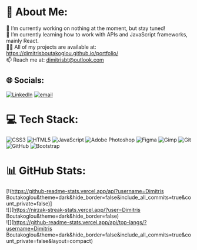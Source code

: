# 💫 About Me:
🔭 I’m currently working on nothing at the moment, but stay tuned!<br>🌱 I’m currently learning how to work with APIs and JavaScript frameworks, mainly React.<br>👨‍💻 All of my projects are available at: https://dimitrisboutakoglou.github.io/portfolio/<br>📫 Reach me at: dimitrisbt@outlook.com


## 🌐 Socials:
[![LinkedIn](https://img.shields.io/badge/LinkedIn-%230077B5.svg?logo=linkedin&logoColor=white)](https://www.linkedin.com/in/dimitris-boutakoglou-6b1828329/) [![email](https://img.shields.io/badge/Email-D14836?logo=gmail&logoColor=white)](mailto:dimitrisbt@outlook.com) 

# 💻 Tech Stack:
![CSS3](https://img.shields.io/badge/css3-%231572B6.svg?style=for-the-badge&logo=css3&logoColor=white) ![HTML5](https://img.shields.io/badge/html5-%23E34F26.svg?style=for-the-badge&logo=html5&logoColor=white) ![JavaScript](https://img.shields.io/badge/javascript-%23323330.svg?style=for-the-badge&logo=javascript&logoColor=%23F7DF1E) ![Adobe Photoshop](https://img.shields.io/badge/adobe%20photoshop-%2331A8FF.svg?style=for-the-badge&logo=adobe%20photoshop&logoColor=white) ![Figma](https://img.shields.io/badge/figma-%23F24E1E.svg?style=for-the-badge&logo=figma&logoColor=white) ![Gimp](https://img.shields.io/badge/Gimp-657D8B?style=for-the-badge&logo=gimp&logoColor=FFFFFF) ![Git](https://img.shields.io/badge/git-%23F05033.svg?style=for-the-badge&logo=git&logoColor=white) ![GitHub](https://img.shields.io/badge/github-%23121011.svg?style=for-the-badge&logo=github&logoColor=white) ![Bootstrap](https://img.shields.io/badge/bootstrap-%238511FA.svg?style=for-the-badge&logo=bootstrap&logoColor=white) 

# 📊 GitHub Stats:
[!(https://github-readme-stats.vercel.app/api?username=Dimitris Boutakoglou&theme=dark&hide_border=false&include_all_commits=true&count_private=false)]<br/>
![](https://nirzak-streak-stats.vercel.app/?user=Dimitris Boutakoglou&theme=dark&hide_border=false)<br/>
![](https://github-readme-stats.vercel.app/api/top-langs/?username=Dimitris Boutakoglou&theme=dark&hide_border=false&include_all_commits=true&count_private=false&layout=compact)

<!-- Proudly created with GPRM ( https://gprm.itsvg.in ) -->
